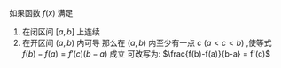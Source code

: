 

如果函数 $f(x)$ 满足 
1. 在闭区间 $[a,b]$ 上连续
2. 在开区间 $(a,b)$ 内可导
那么在 $(a,b)$ 内至少有一点 $c$ $(a<c<b)$ ,使等式 $f(b)-f(a)=f'(c)(b-a)$ 成立
可改写为:  $\frac{f(b)-f(a)}{b-a} = f'(c)$